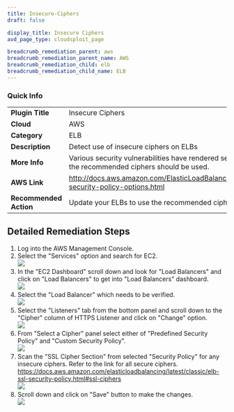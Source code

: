 ```yaml
---
title: Insecure-Ciphers
draft: false

display_title: Insecure Ciphers
avd_page_type: cloudsploit_page

breadcrumb_remediation_parent: aws
breadcrumb_remediation_parent_name: AWS
breadcrumb_remediation_child: elb
breadcrumb_remediation_child_name: ELB
---
```

### Quick Info

| | |
|-|-|
| **Plugin Title** | Insecure Ciphers |
| **Cloud** | AWS |
| **Category** | ELB |
| **Description** | Detect use of insecure ciphers on ELBs |
| **More Info** | Various security vulnerabilities have rendered several ciphers insecure. Only the recommended ciphers should be used. |
| **AWS Link** | http://docs.aws.amazon.com/ElasticLoadBalancing/latest/DeveloperGuide/elb-security-policy-options.html |
| **Recommended Action** | Update your ELBs to use the recommended cipher suites |

## Detailed Remediation Steps
1. Log into the AWS Management Console.
2. Select the "Services" option and search for EC2. \
![](/resources/aws/elb/insecure-ciphers/step2.png)
3. In the "EC2 Dashboard" scroll down and look for "Load Balancers" and click on "Load Balancers" to get into "Load Balancers" dashboard.\
![](/resources/aws/elb/insecure-ciphers/step3.png)
4. Select the "Load Balancer" which needs to be verified. \
![](/resources/aws/elb/insecure-ciphers/step4.png)
5. Select the "Listeners" tab from the bottom panel and scroll down to the "Cipher" column of HTTPS Listener and click on "Change" option.\
![](/resources/aws/elb/insecure-ciphers/step5.png)
6. From "Select a Cipher" panel select either of "Predefined Security Policy" and "Custom Security Policy".\
![](/resources/aws/elb/insecure-ciphers/step6.png)
7. Scan the "SSL Cipher Section" from selected "Security Policy" for any insecure ciphers. Refer to the link for all secure ciphers. https://docs.aws.amazon.com/elasticloadbalancing/latest/classic/elb-ssl-security-policy.html#ssl-ciphers \
![](/resources/aws/elb/insecure-ciphers/step7.png)
8. Scroll down and click on "Save" button to make the changes. \
![](/resources/aws/elb/insecure-ciphers/step8.png)